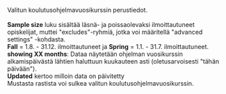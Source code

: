 Valitun koulutusohjelmavuosikurssin perustiedot.
<br>
<br>
**Sample size** luku sisältää läsnä- ja poissaolevaksi ilmoittautuneet opiskelijat, muttei "excludes"-ryhmiä, jotka voi määritellä "advanced settings" -kohdasta.
<br>
**Fall** = 1.8. - 31.12. ilmoittautuneet ja **Spring** = 1.1. - 31.7. ilmoittautuneet.
<br>
**showing XX months**: Dataa näytetään ohjelman vuosikurssin alkamispäivästä lähtien haluttuun kuukauteen asti (oletusarvoisesti "tähän päivään").
<br>
**Updated** kertoo milloin data on päivitetty
<br>
Mustasta rastista voi sulkea valitun koulutusohjelmavuosikurssin.

